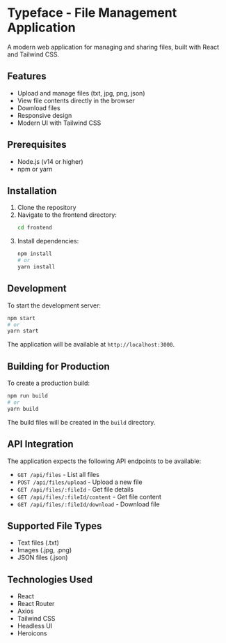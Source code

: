 # Typeface - File Management Application

A modern web application for managing and sharing files, built with React and Tailwind CSS.

## Features

- Upload and manage files (txt, jpg, png, json)
- View file contents directly in the browser
- Download files
- Responsive design
- Modern UI with Tailwind CSS

## Prerequisites

- Node.js (v14 or higher)
- npm or yarn

## Installation

1. Clone the repository
2. Navigate to the frontend directory:
   ```bash
   cd frontend
   ```
3. Install dependencies:
   ```bash
   npm install
   # or
   yarn install
   ```

## Development

To start the development server:

```bash
npm start
# or
yarn start
```

The application will be available at `http://localhost:3000`.

## Building for Production

To create a production build:

```bash
npm run build
# or
yarn build
```

The build files will be created in the `build` directory.

## API Integration

The application expects the following API endpoints to be available:

- `GET /api/files` - List all files
- `POST /api/files/upload` - Upload a new file
- `GET /api/files/:fileId` - Get file details
- `GET /api/files/:fileId/content` - Get file content
- `GET /api/files/:fileId/download` - Download file

## Supported File Types

- Text files (.txt)
- Images (.jpg, .png)
- JSON files (.json)

## Technologies Used

- React
- React Router
- Axios
- Tailwind CSS
- Headless UI
- Heroicons
